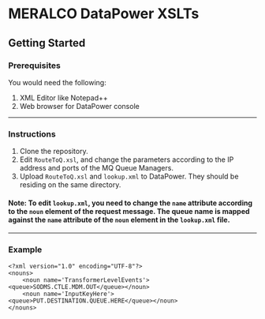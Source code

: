# MERALCO DataPower XSLTs
## Getting Started
### Prerequisites
You would need the following:
1. XML Editor like Notepad++
2. Web browser for DataPower console

___

### Instructions
1. Clone the repository.
2. Edit `RouteToQ.xsl`, and change the parameters according to the IP address and ports of the MQ Queue Managers.
3. Upload `RouteToQ.xsl` and `lookup.xml` to DataPower. They should be residing on the same directory.

#### Note: To edit `lookup.xml`, you need to change the `name` attribute according to the `noun` element of the request message. The queue name is mapped against the `name` attribute of the `noun` element in the `lookup.xml` file.

---

### Example

```
<?xml version="1.0" encoding="UTF-8"?>
<nouns>
	<noun name='TransformerLevelEvents'><queue>SODMS.CTLE.MDM.OUT</queue></noun>
	<noun name='InputKeyHere'><queue>PUT.DESTINATION.QUEUE.HERE</queue></noun>
</nouns>

```
